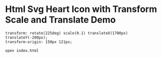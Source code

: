 Html Svg Heart Icon with Transform Scale and Translate Demo
============================================================

```
transform: rotate(225deg) scale(0.1) translateX(1700px) translateY(-200px);
transform-origin: 150px 121px;
```

```
open index.html
```
